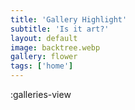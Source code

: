 ```yaml
---
title: 'Gallery Highlight'
subtitle: 'Is it art?'
layout: default
image: backtree.webp
gallery: flower
tags: ['home']
---
```

:galleries-view
